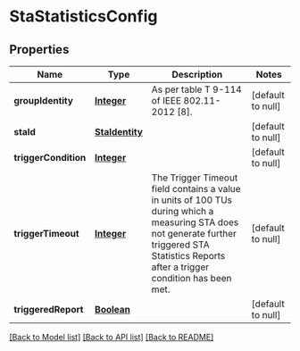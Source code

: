 # StaStatisticsConfig
## Properties

Name | Type | Description | Notes
------------ | ------------- | ------------- | -------------
**groupIdentity** | [**Integer**](integer.md) | As per table T 9-114 of IEEE 802.11-2012 [8]. | [default to null]
**staId** | [**StaIdentity**](StaIdentity.md) |  | [default to null]
**triggerCondition** | [**Integer**](integer.md) |  | [default to null]
**triggerTimeout** | [**Integer**](integer.md) | The Trigger Timeout field contains a value in units of 100 TUs during which a measuring STA does not generate further triggered STA Statistics Reports after a trigger condition has been met. | [default to null]
**triggeredReport** | [**Boolean**](boolean.md) |  | [default to null]

[[Back to Model list]](../README.md#documentation-for-models) [[Back to API list]](../README.md#documentation-for-api-endpoints) [[Back to README]](../README.md)

